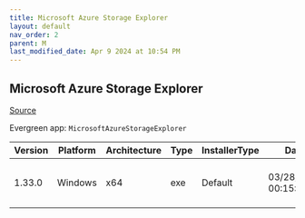 ```yaml
---
title: Microsoft Azure Storage Explorer
layout: default
nav_order: 2
parent: M
last_modified_date: Apr 9 2024 at 10:54 PM
---
```


## Microsoft Azure Storage Explorer

[Source](https://azure.microsoft.com/en-au/features/storage-explorer/)

Evergreen app: `MicrosoftAzureStorageExplorer`

| Version | Platform | Architecture | Type | InstallerType | Date                | Size      | URI                                                                                                                                                                                                                        |
| ------- | -------- | ------------ | ---- | ------------- | ------------------- | --------- | -------------------------------------------------------------------------------------------------------------------------------------------------------------------------------------------------------------------------- |
| 1.33.0  | Windows  | x64          | exe  | Default       | 03/28/2023 00:15:47 | 132197712 | [https://github.com/microsoft/AzureStorageExplorer/releases/download/v1.33.0/StorageExplorer-windows-x64.exe](https://github.com/microsoft/AzureStorageExplorer/releases/download/v1.33.0/StorageExplorer-windows-x64.exe) |
